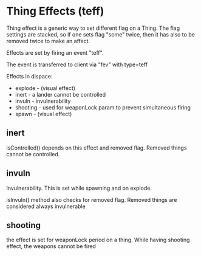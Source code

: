 # Thing Effects (teff)

Thing effect is a generic way to set different flag on a Thing.
The flag settings are stacked, so if one sets flag "some" twice,
then it has also to be removed twice to make an affect.

Effects are set by firing an event "teff".

The event is transferred to client via "fev" with type=teff

Effects in dispace:

 * explode - (visual effect)
 * inert - a lander cannot be controlled
 * invuln - invulnerability
 * shooting - used for weaponLock param to prevent simultaneous firing
 * spawn - (visual effect)


 ## inert
 
 isControlled() depends on this effect and removed flag.
 Removed things cannot be controlled.

 ## invuln

 Invulnerability. This is set while spawning and on explode.

 isInvuln() method also checks for removed flag.
 Removed things are considered always invulnerable

 ## shooting

 the effect is set for weaponLock period on a thing.
 While having shooting effect, the weapons cannot be fired
